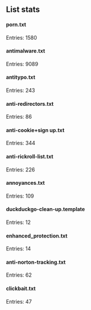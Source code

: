 ## List stats
#### porn.txt
Entries: 1580 <br> 
#### antimalware.txt
Entries: 9089 <br> 
#### antitypo.txt
Entries: 243 <br> 
#### anti-redirectors.txt
Entries: 86 <br> 
#### anti-cookie+sign up.txt
Entries: 344 <br> 
#### anti-rickroll-list.txt
Entries: 226 <br> 
#### annoyances.txt
Entries: 109 <br> 
#### duckduckgo-clean-up.template
Entries: 12 <br> 
#### enhanced_protection.txt
Entries: 14 <br> 
#### anti-norton-tracking.txt
Entries: 62 <br> 
#### clickbait.txt
Entries: 47 <br> 
